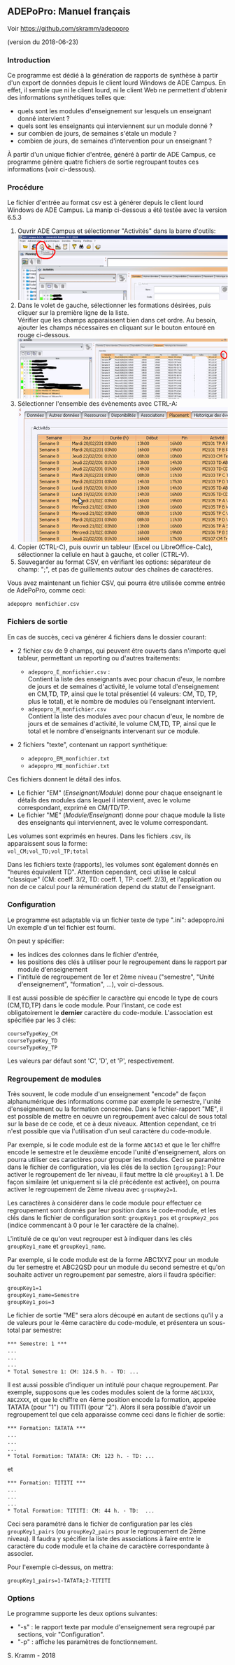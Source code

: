 
## ADEPoPro: Manuel français

Voir https://github.com/skramm/adepopro

(version du 2018-06-23)

### Introduction

Ce programme est dédié à la génération de rapports de synthèse à partir d'un export de données depuis le client lourd Windows de ADE Campus.
En effet, il semble que ni le client lourd, ni le client Web ne permettent d'obtenir des informations synthétiques telles que:

* quels sont les modules d'enseignement sur lesquels un enseignant donné intervient ?
* quels sont les enseignants qui interviennent sur un module donné ?
* sur combien de jours, de semaines s'étale un module ?
* combien de jours, de semaines d'intervention pour un enseignant ?

À partir d'un unique fichier d'entrée, généré à partir de ADE Campus, ce programme génère quatre fichiers de sortie regroupant toutes ces informations (voir ci-dessous).

### Procédure

Le fichier d'entrée au format csv est à générer depuis le client lourd Windows de ADE Campus.
La manip ci-dessous a été testée avec la version 6.5.3

1. Ouvrir ADE Campus et sélectionner "Activités" dans la barre d'outils:
![im1](ade_1b.png)
1. Dans le volet de gauche, sélectionner les formations désirées, puis cliquer sur la première ligne de la liste.<br>
Vérifier que les champs apparaissent bien dans cet ordre.
Au besoin, ajouter les champs nécessaires en cliquant sur le bouton entouré en rouge ci-dessous.
![im2](ade_2b.png)
1. Sélectionner l'ensemble des évènements avec CTRL-A:
![im3](ade_3b.png)
1. Copier (CTRL-C), puis ouvrir un tableur (Excel ou LibreOffice-Calc), sélectionner la cellule en haut à gauche, et coller (CTRL-V).
1. Sauvegarder au format CSV, en vérifiant les options: séparateur de champ: ";", et pas de guillements autour des chaînes de caractères.

Vous avez maintenant un fichier CSV, qui pourra être utilisée comme entrée de AdePoPro, comme ceci:
```
adepopro monfichier.csv
```

### Fichiers de sortie

En cas de succès, ceci va générer 4 fichiers dans le dossier courant:
* 2 fichier csv de 9 champs, qui peuvent être ouverts dans n'importe quel tableur, permettant un reporting ou d'autres traitements:
  * ```adepopro_E_monfichier.csv``` :<br>
 Contient la liste des enseignants avec pour chacun d'eux, le nombre de jours et de semaines d'activité, le volume total d'enseignement en CM,TD, TP, ainsi que le total présentiel (4 valeurs: CM, TD, TP, plus le total), et le nombre de modules où l'enseignant intervient.
  * ```adepopro_M_monfichier.csv```<br>
 Contient la liste des modules avec pour chacun d'eux, le nombre de jours et de semaines d'activité, le volume CM,TD, TP, ainsi que le total et le nombre d'enseignants intervenant sur ce module.


* 2 fichiers "texte", contenant un rapport synthétique:
  * ```adepopro_EM_monfichier.txt```
  * ```adepopro_ME_monfichier.txt```

Ces fichiers donnent le détail des infos.
* Le fichier "EM" (*Enseignant/Module*) donne pour chaque enseignant le détails des modules dans lequel il intervient, avec le volume correspondant, exprimé en CM/TD/TP.
* Le fichier "ME" (*Module/Enseignant*) donne pour chaque module la liste des enseignants qui interviennent, avec le volume correspondant.

Les volumes sont exprimés en heures. Dans les fichiers .csv, ils apparaissent sous la forme:<br>
```vol_CM;vol_TD;vol_TP;total ```


Dans les fichiers texte (rapports), les volumes sont également donnés en "heures équivalent TD".
Attention cependant, ceci utilise le calcul "classique"
(CM: coeff. 3/2, TD: coeff. 1, TP: coeff. 2/3),
et l'application ou non de ce calcul pour la rémunération depend du statut de l'enseignant.

### Configuration

Le programme est adaptable via un fichier texte de type ".ini": adepopro.ini
Un exemple d'un tel fichier est fourni.

On peut y spécifier:
* les indices des colonnes dans le fichier d'entrée,
* les positions des clés à utiliser pour le regroupement dans le rapport par module d'enseignement
* l'intitulé de regroupement de 1er et 2ème niveau ("semestre", "Unité d'enseignement", "formation", ...), voir ci-dessous.


Il est aussi possible de spécifier le caractère qui encode le type de cours (CM,TD,TP) dans le code module.
Pour l'instant, ce code est obligatoirement le **dernier** caractère du code-module.
L'association est spécifiée par les 3 clés:
```
courseTypeKey_CM
courseTypeKey_TD
courseTypeKey_TP
```

Les valeurs par défaut sont 'C', 'D', et 'P', respectivement.

### Regroupement de modules ###

Très souvent, le code module d'un enseignement "encode" de façon alphanumérique des informations comme par exemple le semestre, l'unité d'enseignement ou la formation concernée.
Dans le fichier-rapport "ME", il est possible de mettre en oeuvre un regroupement avec calcul de sous total sur la base de ce code, et ce à deux niveaux.
Attention cependant, ce tri n'est possible que via l'utilisation d'un seul caractère du code-module.

Par exemple, si le code module est de la forme ```ABC143``` et que le 1er chiffre encode le semestre et le deuxième encode l'unité d'enseignement,
alors on pourra utiliser ces caractères pour grouper les modules.
Ceci se paramètre dans le fichier de configuration, via les clés de la section ```[grouping]```:
Pour activer le regroupement de 1er niveau, il faut mettre la clé ```groupKey1``` à 1.
De façon similaire (et uniquement si la clé précédente est activée), on pourra activer le  regroupement de 2ème niveau avec ```groupKey2=1```.

Les caractères à considérer dans le code module pour effectuer ce regroupement sont donnés par leur position dans le code-module,
et les clés dans le fichier de configuration sont:
```groupKey1_pos``` et ```groupKey2_pos``` (indice commencant à 0 pour le 1er caractère de la chaîne).

L'intitulé de ce qu'on veut regrouper est à indiquer dans les clés
```groupKey1_name``` et ```groupKey1_name```.

Par exemple, si le code module est de la forme ABC1XYZ pour un module du 1er semestre et ABC2QSD pour un module du second semestre
et qu'on souhaite activer un regroupement par semestre, alors il faudra spécifier:
```
groupKey1=1
groupKey1_name=Semestre
groupKey1_pos=3
```

Le fichier de sortie "ME" sera alors découpé en autant de sections qu'il y a de valeurs pour le 4ème caractère du code-module, et présentera un sous-total par semestre:
```
*** Semestre: 1 ***
...
...
...
* Total Semestre 1: CM: 124.5 h. - TD: ...
```

Il est aussi possible d'indiquer un intitulé pour chaque regroupement.
Par exemple, supposons que les codes modules soient de la forme ```ABC1XXX```, ```ABC2XXX```,
et que le chiffre en 4ème position encode la formation, appelée TATATA (pour "1") ou TITITI (pour "2").
Alors il sera possible d'avoir un regroupement tel que cela apparaisse comme ceci dans le fichier de sortie:

```
*** Formation: TATATA ***
...
...
...
* Total Formation: TATATA: CM: 123 h. - TD: ...
```
et
```
*** Formation: TITITI ***
...
...
...
* Total Formation: TITITI: CM: 44 h. - TD:  ...
```

Ceci sera paramétré dans le fichier de configuration par les clés ```groupKey1_pairs```
(ou ```groupKey2_pairs``` pour le regroupement de 2ème niveau).
Il faudra y spécifier la liste des associations à faire entre le caractère du code module et la chaine de caractère correspondante à associer.

Pour l'exemple ci-dessus, on mettra:
```
groupKey1_pairs=1-TATATA;2-TITITI
```

### Options

Le programme supporte les deux options suivantes:
* "-s" : le rapport texte par module d'enseignement sera regroupé par sections, voir "Configuration".
* "-p" : affiche les paramètres de fonctionnement.


S. Kramm - 2018
